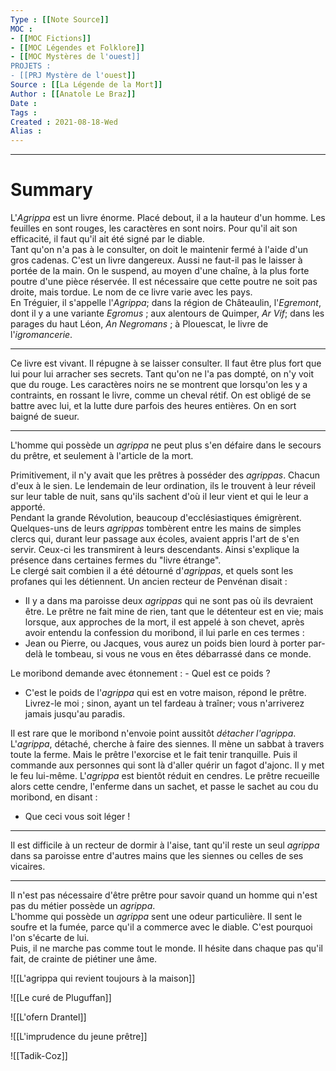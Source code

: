 ```yaml
---
Type : [[Note Source]]
MOC : 
- [[MOC Fictions]]
- [[MOC Légendes et Folklore]]
- [[MOC Mystères de l'ouest]]
PROJETS :
- [[PRJ Mystère de l'ouest]]
Source : [[La Légende de la Mort]]
Author : [[Anatole Le Braz]]
Date :
Tags : 
Created : 2021-08-18-Wed
Alias :
---
```

***
# Summary

L'_Agrippa_ est un livre énorme. Placé debout, il a la hauteur d'un homme. Les feuilles en sont rouges, les caractères en sont noirs. Pour qu'il ait son efficacité, il faut qu'il ait été signé par le diable.  
Tant qu'on n'a pas à le consulter, on doit le maintenir fermé à l'aide d'un gros cadenas. C'est un livre dangereux. Aussi ne faut-il pas le laisser à portée de la main. On le suspend, au moyen d'une chaîne, à la plus forte poutre d'une pièce réservée. Il est nécessaire que cette poutre ne soit pas droite, mais tordue. Le nom de ce livre varie avec les pays.  
En Tréguier, il s'appelle l'_Agrippa_; dans la région de Châteaulin, l'_Egremont_, dont il y a une variante _Egromus_ ; aux alentours de Quimper, _Ar Vif_; dans les parages du haut Léon, _An Negromans_ ; à Plouescat, le livre de l'_igromancerie_.

***

Ce livre est vivant. Il répugne à se laisser consulter. Il faut être plus fort que lui pour lui arracher ses secrets. Tant qu'on ne l'a pas dompté, on n'y voit que du rouge. Les caractères noirs ne se montrent que lorsqu'on les y a contraints, en rossant le livre, comme un cheval rétif. On est obligé de se battre avec lui, et la lutte dure parfois des heures entières. On en sort baigné de sueur.

***

L'homme qui possède un _agrippa_ ne peut plus s'en défaire dans le secours du prêtre, et seulement à l'article de la mort.

Primitivement, il n'y avait que les prêtres à posséder des _agrippas_. Chacun d'eux à le sien. Le lendemain de leur ordination, ils le trouvent à leur réveil sur leur table de nuit, sans qu'ils sachent d'où il leur vient et qui le leur a apporté.  
Pendant la grande Révolution, beaucoup d'ecclésiastiques émigrèrent. Quelques-uns de leurs _agrippas_ tombèrent entre les mains de simples clercs qui, durant leur passage aux écoles, avaient appris l'art de s'en servir. Ceux-ci les transmirent à leurs descendants. Ainsi s'explique la présence dans certaines fermes du "livre étrange".  
Le clergé sait combien il a été détourné d'_agrippas_, et quels sont les profanes qui les détiennent. Un ancien recteur de Penvénan disait :  
- Il y a dans ma paroisse deux _agrippas_ qui ne sont pas où ils devraient être. Le prêtre ne fait mine de rien, tant que le détenteur est en vie; mais lorsque, aux approches de la mort, il est appelé à son chevet, après avoir entendu la confession du moribond, il lui parle en ces termes :  
- Jean ou Pierre, ou Jacques, vous aurez un poids bien lourd à porter par-delà le tombeau, si vous ne vous en êtes débarrassé dans ce monde.

Le moribond demande avec étonnement : - Quel est ce poids ?  
- C'est le poids de l'_agrippa_ qui est en votre maison, répond le prêtre. Livrez-le moi ; sinon, ayant un tel fardeau à traîner; vous n'arriverez jamais jusqu'au paradis.

Il est rare que le moribond n'envoie point aussitôt _détacher l'agrippa_. L'_agrippa_, détaché, cherche à faire des siennes. Il mène un sabbat à travers toute la ferme. Mais le prêtre l'exorcise et le fait tenir tranquille. Puis il commande aux personnes qui sont là d'aller quérir un fagot d'ajonc. Il y met le feu lui-même. L'_agrippa_ est bientôt réduit en cendres. Le prêtre recueille alors cette cendre, l'enferme dans un sachet, et passe le sachet au cou du moribond, en disant :  
- Que ceci vous soit léger !

***

Il est difficile à un recteur de dormir à l'aise, tant qu'il reste un seul _agrippa_ dans sa paroisse entre d'autres mains que les siennes ou celles de ses vicaires.

***

Il n'est pas nécessaire d'être prêtre pour savoir quand un homme qui n'est pas du métier possède un _agrippa_.  
L'homme qui possède un _agrippa_ sent une odeur particulière. Il sent le soufre et la fumée, parce qu'il a commerce avec le diable. C'est pourquoi l'on s'écarte de lui.  
Puis, il ne marche pas comme tout le monde. Il hésite dans chaque pas qu'il fait, de crainte de piétiner une âme.

![[L'agrippa qui revient toujours à la maison]]

![[Le curé de Pluguffan]]

![[L'ofern Drantel]]

![[L'imprudence du jeune prêtre]]

![[Tadik-Coz]]
